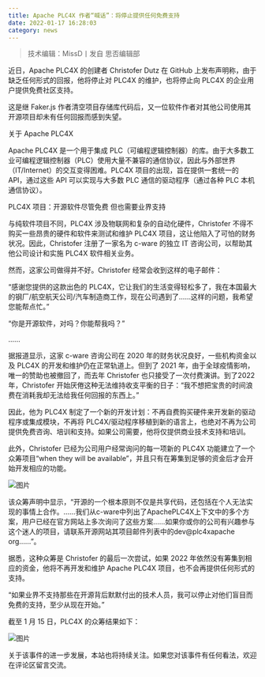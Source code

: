 ```yaml
---
title: Apache PLC4X 作者“喊话”：将停止提供任何免费支持
date: 2022-01-17 16:28:03
category: news
---
```

>技术编辑：MissD丨发自 思否编辑部

近日，Apache PLC4X 的创建者 Christofer Dutz 在 GitHub 上发布声明称，由于缺乏任何形式的回报，他将停止对 PLC4X 的维护，也将停止向 PLC4X 的企业用户提供免费社区支持。

这是继 Faker.js 作者清空项目存储库代码后，又一位软件作者对其他公司使用其开源项目却未有任何回报而感到失望。

关于 Apache PLC4X

Apache PLC4X 是一个用于集成 PLC（可编程逻辑控制器）的库。由于大多数工业可编程逻辑控制器（PLC）使用大量不兼容的通信协议，因此与外部世界（IT/Internet）的交互变得困难。PLC4X 项目的出现，旨在提供一套统一的 API，通过这些 API 可以实现与大多数 PLC 通信的驱动程序（通过各种 PLC 本机通信协议）。

PLC4X 项目：开源软件尽管免费 但也需要业界支持

与纯软件项目不同，PLC4X 涉及物联网和复杂的自动化硬件，Christofer 不得不购买一些昂贵的硬件和软件来测试和维护 PLC4X 项目，这让他陷入了可怕的财务状况。因此，Christofer 注册了一家名为 c-ware 的独立 IT 咨询公司，以帮助其他公司设计和实施 PLC4X 软件相关业务。

然而，这家公司做得并不好。Christofer 经常会收到这样的电子邮件：

“感谢您提供的这款出色的 PLC4X，它让我们的生活变得轻松多了，我在本国最大的钢厂/航空航天公司/汽车制造商工作，现在公司遇到了……这样的问题，我希望您能帮点忙。”

“你是开源软件，对吗？你能帮我吗？”

......

据报道显示，这家 c-ware 咨询公司在 2020 年的财务状况良好，一些机构资金以及 PLC4X 的开发和维护仍在正常轨道上。但到了 2021 年，由于全球疫情影响，唯一的赞助也被撤回了，而去年 Christofer 也只接受了一次付费演讲。到了2022 年，Christofer 开始厌倦这种无法维持收支平衡的日子：“我不想把宝贵的时间浪费在消耗我却无法给我任何回报的东西上。”

因此，他为 PLC4X 制定了一个新的开发计划：不再自费购买硬件来开发新的驱动程序或集成模块，不再将 PLC4X/驱动程序移植到新的语言上，也绝对不再为公司提供免费咨询、培训和支持。如果公司需要，他将仅提供商业技术支持和培训。

此外，Christofer 已经为公司用户经常询问的每一项新的 PLC4X 功能建立了一个众筹项目“when they will be available”，并且只有在筹集到足够的资金后才会开始开发相应的功能。

![图片](https://upload-images.jianshu.io/upload_images/10024246-2e838113bc6319b0?imageMogr2/auto-orient/strip%7CimageView2/2/w/1240)

该众筹声明中显示，“开源的一个根本原则不仅是共享代码，还包括在个人无法实现的事情上合作。……我们从c-ware中列出了ApachePLC4X上下文中的多个方案，用户已经在官方网站上多次询问了这些方案……如果你或你的公司有兴趣参与这个迷人的项目，请联系开源网站其项目邮件列表中的dev@plc4xapache org……”。

据悉，这种众筹是 Christofer 的最后一次尝试，如果 2022 年依然没有筹集到相应的资金，他将不再开发和维护 Apache PLC4X 项目，也不会再提供任何形式的支持。

“如果业界不支持那些在开源背后默默付出的技术人员，我可以停止对他们盲目而免费的支持，至少从现在开始。”

截至 1 月 15 日，PLC4X 的众筹结果如下：

![图片](https://upload-images.jianshu.io/upload_images/10024246-bbcb9081313d6099?imageMogr2/auto-orient/strip%7CimageView2/2/w/1240)

关于该事件的进一步发展，本站也将持续关注。如果您对该事件有任何看法，欢迎在评论区留言交流。
